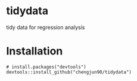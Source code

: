 ﻿# tidydata
tidy data for regression analysis

# Installation
```
# install.packages("devtools")
devtools::install_github("chengjun90/tidydata")
